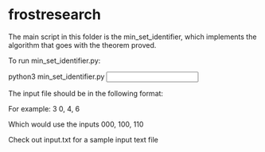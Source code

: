 # frostresearch

The main script in this folder is the min_set_identifier, which implements the algorithm that goes with the theorem proved.

To run min_set_identifier.py:

python3 min_set_identifier.py <input file>

The input file should be in the following format:

<the number of dimensions>
<the binary index, of each number, you want to include>

For example:
3
0, 4, 6

Which would use the inputs 000, 100, 110

Check out input.txt for a sample input text file
